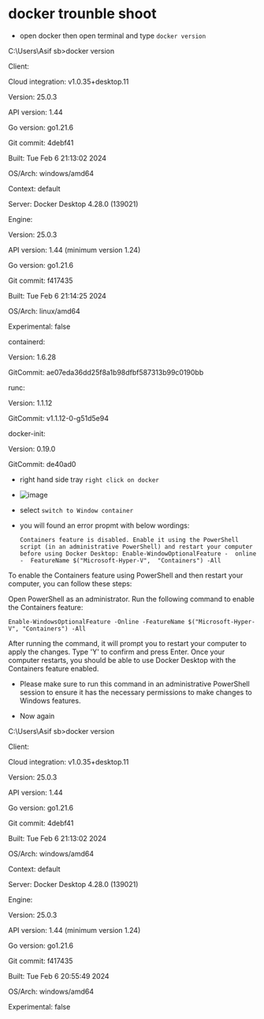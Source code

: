 # docker trounble shoot

* open docker then open terminal and type `docker version`

C:\Users\Asif sb>docker version

Client:

 Cloud integration: v1.0.35+desktop.11
 
 Version:           25.0.3
 
 API version:       1.44
 
 Go version:        go1.21.6
 
 Git commit:        4debf41
 
 Built:             Tue Feb  6 21:13:02 2024
 
 OS/Arch:           windows/amd64
 
 Context:           default
 


Server: Docker Desktop 4.28.0 (139021)

 Engine:
 
  Version:          25.0.3
  
  API version:      1.44 (minimum version 1.24)
  
  Go version:       go1.21.6
  
  Git commit:       f417435
  
  Built:            Tue Feb  6 21:14:25 2024
  
  OS/Arch:          linux/amd64
  
  Experimental:     false
  
 containerd:
 
  Version:          1.6.28
  
  GitCommit:        ae07eda36dd25f8a1b98dfbf587313b99c0190bb
  
 runc:
 
  Version:          1.1.12
  
  GitCommit:        v1.1.12-0-g51d5e94
  
 docker-init:
 
  Version:          0.19.0
  
  GitCommit:        de40ad0
  
* right hand side tray `right click on docker`
* ![image](https://github.com/imransecrets/docker/assets/8496861/8428c08c-65cf-4008-813a-ed6cf4bafc8e)

* select `switch to Window container `
* you will found an error propmt with below wordings:
  
  `Containers feature is disabled. Enable it using the PowerShell script (in an administrative PowerShell)
   and restart your computer before using Docker Desktop:
   Enable-WindowOptionalFeature -  online -  FeatureName $("Microsoft-Hyper-V",  "Containers") -All`

To enable the Containers feature using PowerShell and then restart your computer, you can follow these steps:

Open PowerShell as an administrator.
Run the following command to enable the Containers feature:

`Enable-WindowsOptionalFeature -Online -FeatureName $("Microsoft-Hyper-V", "Containers") -All`

After running the command, it will prompt you to restart your computer to apply the changes. 
Type 'Y' to confirm and press Enter.
Once your computer restarts, 
you should be able to use Docker Desktop with the Containers feature enabled.
* Please make sure to run this command in an administrative PowerShell session to ensure it has the necessary permissions to make changes to Windows features.

* Now again 

C:\Users\Asif sb>docker version

Client:

 Cloud integration: v1.0.35+desktop.11
 
 Version:           25.0.3
 
 API version:       1.44
 
 Go version:        go1.21.6
 
 Git commit:        4debf41
 
 Built:             Tue Feb  6 21:13:02 2024
 
 OS/Arch:           windows/amd64
 
 Context:           default

Server: Docker Desktop 4.28.0 (139021)

 Engine:
 
  Version:          25.0.3
  
  API version:      1.44 (minimum version 1.24)
  
  Go version:       go1.21.6
  
  Git commit:       f417435
  
  Built:            Tue Feb  6 20:55:49 2024
  
  OS/Arch:          windows/amd64
  
  Experimental:     false

  
